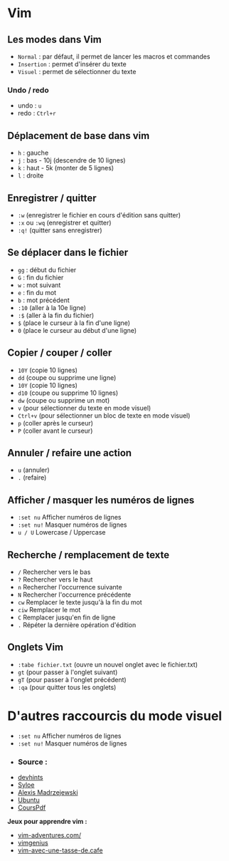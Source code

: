 # Vim 

## Les modes dans Vim

- `Normal` : par défaut, il permet de lancer les macros et commandes
- `Insertion` : permet d'insérer du texte
- `Visuel` : permet de sélectionner du texte

### Undo / redo
- undo : `u`
- redo : `Ctrl+r`
## Déplacement de base dans vim

- `h` : gauche
- `j` : bas - 10j (descendre de 10 lignes)
- `k` : haut - 5k (monter de 5 lignes)
- `l` : droite

## Enregistrer / quitter

- `:w` (enregistrer le fichier en cours d'édition sans quitter)
- `:x` ou `:wq` (enregistrer et quitter)
- `:q!` (quitter sans enregistrer)

## Se déplacer dans le fichier

- `gg`  : début du fichier
- `G` : fin du fichier
- `w` : mot suivant 
- `e` : fin du mot
- `b` : mot précédent
- `:10` (aller à la 10e ligne)
- `:$` (aller à la fin du fichier)
- `$` (place le curseur à la fin d'une ligne)
- `0` (place le curseur au début d'une ligne)


## Copier / couper / coller
- `10Y` (copie 10 lignes)
- `dd` (coupe ou supprime une ligne)
- `10Y` (copie 10 lignes)
- `d10` (coupe ou supprime 10 lignes)
- `dw` (coupe ou supprime un mot)
- `v` (pour sélectionner du texte en mode visuel)
- `Ctrl+v` (pour sélectionner un bloc de texte en mode visuel)
- `p` (coller après le curseur)
- `P` (coller avant le curseur)

## Annuler / refaire une action
- `u` (annuler)
- `.` (refaire)

## Afficher / masquer les numéros de lignes
- `:set nu` Afficher numéros de lignes
- `:set nu!` Masquer numéros de lignes
- `u / U` Lowercase / Uppercase
## Recherche / remplacement de texte

- `/` Rechercher vers le bas
- `?` Rechercher vers le haut
- `n` Rechercher l'occurrence suivante
- `N` Rechercher l'occurrence précédente
- `cw` Remplacer le texte jusqu'à la fin du mot
- `ciw` Remplacer le mot
- `C` Remplacer jusqu'en fin de ligne
- `.` Répéter la dernière opération d'édition

## Onglets Vim

- `:tabe fichier.txt` (ouvre un nouvel onglet avec le fichier.txt)
- `gt` (pour passer à l'onglet suivant)
- `gT` (pour passer à l'onglet précédent)
- `:qa` (pour quitter tous les onglets)
# D'autres raccourcis du mode visuel

- `:set nu` Afficher numéros de lignes
- `:set nu!` Masquer numéros de lignes
- ### Source : 
- [devhints](https://devhints.io/vim)
- [Syloe](https://www.syloe.com/utiliser-vim-guide/)
- [Alexis Madrzejewski](https://www.tutoriels-video.fr/apprendre-a-utiliser-lediteur-vi/)
- [Ubuntu](https://doc.ubuntu-fr.org/vim) 
- [CoursPdf](image/vim.pdf)

**Jeux pour apprendre vim :**
- [vim-adventures.com/](https://vim-adventures.com/)
- [vimgenius](http://www.vimgenius.com/lessons/vim-intro/)
- [vim-avec-une-tasse-de.cafe](https://vim.avec.une-tasse-de.cafe/)

